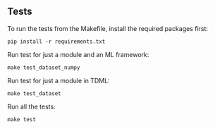 ## Tests

To run the tests from the Makefile, install the required packages first:
```shell
pip install -r requirements.txt
```
Run test for just a module and an ML framework:
```shell
make test_dataset_numpy
```
Run test for just a module in TDML:
```shell
make test_dataset
```
Run all the tests:
```shell
make test
```